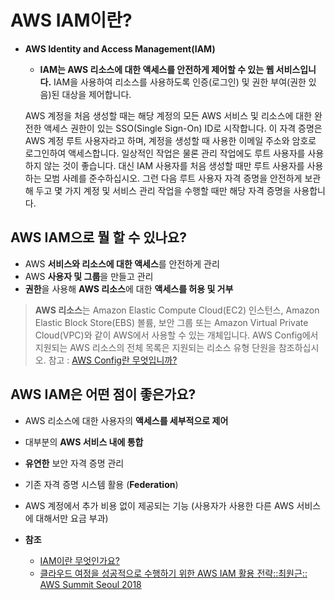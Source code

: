 # AWS IAM이란?



- **AWS Identity and Access Management(IAM)**

  - **IAM는 AWS 리소스에 대한 액세스를 안전하게 제어할 수 있는 웹 서비스입니다.** IAM을 사용하여 리소스를 사용하도록 인증(로그인) 및 권한 부여(권한 있음)된 대상을 제어합니다.

  AWS 계정을 처음 생성할 때는 해당 계정의 모든 AWS 서비스 및 리소스에 대한 완전한 액세스 권한이 있는 SSO(Single Sign-On) ID로 시작합니다. 이 자격 증명은 AWS 계정 루트 사용자라고 하며, 계정을 생성할 때 사용한 이메일 주소와 암호로 로그인하여 액세스합니다. 일상적인 작업은 물론 관리 작업에도 루트 사용자를 사용하지 않는 것이 좋습니다. 대신 IAM 사용자를 처음 생성할 때만 루트 사용자를 사용하는 모범 사례를 준수하십시오. 그런 다음 루트 사용자 자격 증명을 안전하게 보관해 두고 몇 가지 계정 및 서비스 관리 작업을 수행할 때만 해당 자격 증명을 사용합니다.

## AWS IAM으로 뭘 할 수 있나요?

- AWS **서비스와 리소스에 대한 액세스**를 안전하게 관리
- AWS **사용자 및 그룹**을 만들고 관리
- **권한**을 사용해 **AWS 리소스**에 대한 **액세스를 허용 및 거부**

> **AWS 리소스**는 Amazon Elastic Compute Cloud(EC2) 인스턴스, Amazon Elastic Block Store(EBS) 볼륨, 보안 그룹 또는 Amazon Virtual Private Cloud(VPC)와 같이 AWS에서 사용할 수 있는 개체입니다. AWS Config에서 지원되는 AWS 리소스의 전체 목록은 지원되는 리소스 유형 단원을 참조하십시오. 참고 : [AWS Config란 무엇입니까?](https://docs.aws.amazon.com/ko_kr/config/latest/developerguide/WhatIsConfig.html)

## AWS IAM은 어떤 점이 좋은가요?

- AWS 리소스에 대한 사용자의 **액세스를 세부적으로 제어**
- 대부분의 **AWS 서비스 내에 통합**
- **유연한** 보안 자격 증명 관리
- 기존 자격 증명 시스템 활용 (**Federation**)
- AWS 계정에서 추가 비용 없이 제공되는 기능 (사용자가 사용한 다른 AWS 서비스에 대해서만 요금 부과)



- **참조**
  - [IAM이란 무엇인가요?](https://docs.aws.amazon.com/ko_kr/IAM/latest/UserGuide/introduction.html)
  - [클라우드 여정을 성공적으로 수행하기 위한 AWS IAM 활용 전략::최원근:: AWS Summit Seoul 2018](https://www.slideshare.net/awskorea/aws-iam-usaged-strategy-for-successful-cloud-journey-wonkeun-choi)